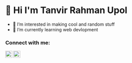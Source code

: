 # 👋 Hi I'm Tanvir Rahman Upol
- 👀 I’m interested in making cool and random stuff
- 🌱 I’m currently learning web devlopment


### Connect with me:

[<img align="left" alt="upol | Twitter" width="22px" src="https://cdn.jsdelivr.net/npm/simple-icons@v3/icons/twitter.svg" />][twitter]

[<img align="left" alt="upol | Instagram" width="22px" src="https://cdn.jsdelivr.net/npm/simple-icons@v3/icons/instagram.svg" />][instagram]



[twitter]: https://twitter.com/RandomDevUpol
[instagram]: https://www.instagram.com/_random_dev_/
